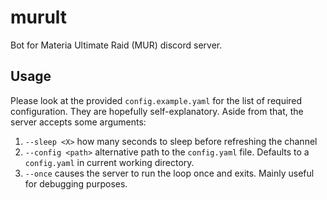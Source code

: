 # murult

Bot for Materia Ultimate Raid (MUR) discord server.

## Usage

Please look at the provided `config.example.yaml` for the list of required configuration.
They are hopefully self-explanatory.
Aside from that, the server accepts some arguments:

1. `--sleep <X>` how many seconds to sleep before refreshing the channel
2. `--config <path>` alternative path to the `config.yaml` file.
   Defaults to a `config.yaml` in current working directory.
3. `--once` causes the server to run the loop once and exits.
   Mainly useful for debugging purposes.
